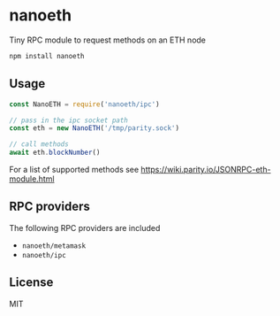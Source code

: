 # nanoeth

Tiny RPC module to request methods on an ETH node

``` sh
npm install nanoeth
```

## Usage

``` js
const NanoETH = require('nanoeth/ipc')

// pass in the ipc socket path
const eth = new NanoETH('/tmp/parity.sock')

// call methods
await eth.blockNumber()
```

For a list of supported methods see https://wiki.parity.io/JSONRPC-eth-module.html

## RPC providers

The following RPC providers are included

* `nanoeth/metamask`
* `nanoeth/ipc`

## License

MIT
